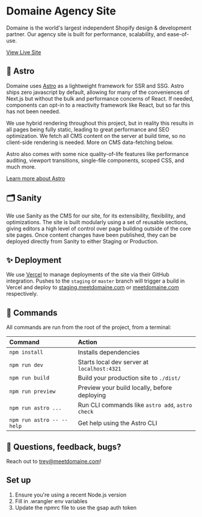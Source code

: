 # Domaine Agency Site

Domaine is the world's largest independent Shopify design & development partner. Our agency site is built for performance, scalability, and ease-of-use.

[View Live Site](https://meetdomaine.com/)

## 🚀 Astro

Domaine uses [Astro](https://astro.build) as a lightweight framework for SSR and SSG. Astro ships zero javascript by default, allowing for many of the conveniences of Next.js but without the bulk and performance concerns of React. If needed, components can opt-in to a reactivity framework like React, but so far this has not been needed.

We use hybrid rendering throughout this project, but in reality this results in all pages being fully static, leading to great performance and SEO optimization. We fetch all CMS content on the server at build time, so no client-side rendering is needed. More on CMS data-fetching below.

Astro also comes with some nice quality-of-life features like performance auditing, viewport transitions, single-file components, scoped CSS, and much more.

[Learn more about Astro](https://astro.build)

## 🗂️ Sanity

We use Sanity as the CMS for our site, for its extensibility, flexibility, and optimizations. The site is built modularly using a set of reusable sections, giving editors a high level of control over page building outside of the core site pages. Once content changes have been published, they can be deployed directly from Sanity to either Staging or Production.

## ✨ Deployment

We use [Vercel](https://www.vercel.com) to manage deployments of the site via their GitHub integration. Pushes to the `staging` or `master` branch will trigger a build in Vercel and deploy to [staging.meetdomaine.com](https://staging.meetdomaine.com/) or [meetdomaine.com](https://meetdomaine.com/) respectively.

## 🧞 Commands

All commands are run from the root of the project, from a terminal:

| Command                   | Action                                           |
| :------------------------ | :----------------------------------------------- |
| `npm install`             | Installs dependencies                            |
| `npm run dev`             | Starts local dev server at `localhost:4321`      |
| `npm run build`           | Build your production site to `./dist/`          |
| `npm run preview`         | Preview your build locally, before deploying     |
| `npm run astro ...`       | Run CLI commands like `astro add`, `astro check` |
| `npm run astro -- --help` | Get help using the Astro CLI                     |

## 👀 Questions, feedback, bugs?

Reach out to [trey@meetdomaine.com](trey@meetdomaine.com)!

## Set up

1. Ensure you're using a recent Node.js version
2. Fill in .wrangler env variables
3. Update the npmrc file to use the gsap auth token
